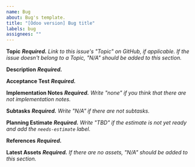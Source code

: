 ```yaml
---
name: Bug
about: Bug's template.
title: "[Odoo version] Bug title"
labels: bug
assignees: ""
---
```


**Topic** _**Required.** Link to this issue's "Topic" on GitHub, if applicable. If the
issue doesn't belong to a Topic, "N/A" should be added to this section._

**Description** _**Required.**_

**Acceptance Test** _**Required.**_

**Implementation Notes** _**Required.** Write "none" if you think that there are not
implementation notes._

**Subtasks** _**Required.** Write "N/A" if there are not subtasks._

**Planning Estimate** _**Required.** Write "TBD" if the estimate is not yet ready and
add the `needs-estimate` label._

**References** _**Required.**_

**Latest Assets** _**Required.** If there are no assets, "N/A" should be added to this
section._
